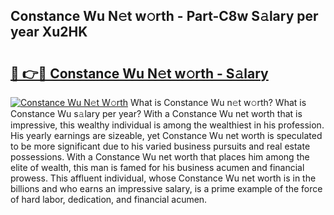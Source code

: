 ## Constance Wu N𝚎t w𝚘rth - Part-C8w S𝚊lary per year Xu2HK

# <h2><a href="http://gc30la.nevu.top/?p=Constance+Wu">🔗 👉🔴 Constance Wu N𝚎t w𝚘rth - S𝚊lary</a></h2>

[![Constance Wu N𝚎t W𝚘rth](https://i.imgur.com/Oavwk0R.jpeg)](http://gc30la.nevu.top/?p=Constance+Wu)
What is Constance Wu n𝚎t w𝚘rth? What is Constance Wu s𝚊lary per year?
With a Constance Wu net worth that is impressive, this wealthy individual is among the wealthiest in his profession. His yearly earnings are sizeable, yet Constance Wu net worth is speculated to be more significant due to his varied business pursuits and real estate possessions. With a Constance Wu net worth that places him among the elite of wealth, this man is famed for his business acumen and financial prowess. This affluent individual, whose Constance Wu net worth is in the billions and who earns an impressive salary, is a prime example of the force of hard labor, dedication, and financial acumen.
